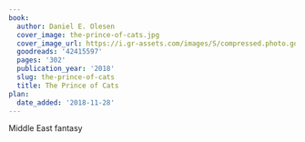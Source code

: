 ```yaml
---
book:
  author: Daniel E. Olesen
  cover_image: the-prince-of-cats.jpg
  cover_image_url: https://i.gr-assets.com/images/S/compressed.photo.goodreads.com/books/1540226159l/42415597._SX98_.jpg
  goodreads: '42415597'
  pages: '302'
  publication_year: '2018'
  slug: the-prince-of-cats
  title: The Prince of Cats
plan:
  date_added: '2018-11-28'
---
```

Middle East fantasy
